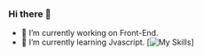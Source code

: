 ### Hi there 👋

- 🔭 I’m currently working on Front-End.
- 🌱 I’m currently learning Jvascript.
[![My Skills](https://skillicons.dev/icons?i=js,html,css,wasm)]
<!--
**farzane-na/farzane-na** is a ✨ _special_ ✨ repository because its `README.md` (this file) appears on your GitHub profile.

Here are some ideas to get you started:

-->
